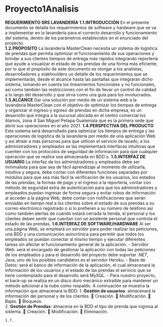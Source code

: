 # Proyecto1Analisis
**REQUERIMIENTO SRS LAVANDERÍA**
    **1.1.INTRODUCCIÓN**
        En el presente documento se detalla los requerimientos de software y hardware 
        que se va a implementar en la lavandería para el correcto desarrollo y funcionamiento del sistema, 
        dentro de los parámetros establecidos en el enunciado del proyecto.  
    **1.2.PRÓPOSITO**
        La lavandería MasterClean necesita un sistema de logística de prendas que permita optimizar el 
        funcionamiento de sus operaciones y brindar a sus clientes tiempos de entrega más rápidos integrando 
        reportería que ayude a visualizar el estado de las prendas de una forma más eficiente, por lo que el 
        propósito de este documento es otorgar a los analistas, desarrolladores y stakhoulders un detalle 
        de los requerimientos que se implementarán, desde el alcance hasta las pantallas que integraran dicho sistema,
        tomando en cuenta los lineamientos funcionales y no funcionales, así como también las restricciones 
        con el fin de llevar un control de calidad a lo largo del desarrollo y que sirva como una guía para los involucrados.  
    **1.3.ALCANCE**
        Dar una solución por medio de un sistema web a la lavandería MasterClean con el objetivo de optimizar los tiempos de 
        entrega y organizar el ingreso y egreso de prendas en dicha empresa, es un desarrollo que integra a la sucursal 
        ubicada en el centro comercial los Alamos, zona 4 San Miguel Petapa Guatemala que es la primera sede que abrió sus 
        operaciones en el año 2021.
    **1.4.PERSPECTIVA DEL PRODUCTO**
        Este sistema será desarrollado para optimizar los tiempos de entrega y las operaciones de logística de la lavandería 
        por medio de una aplicación Web y así atraer a más personas para que utilicen el servicio de lavado, a los 
        administradores y empleados se las implementará interfaces intuitivas que cuenten con los protocolos de seguridad 
        de información para que cualquier operación que se realice sea almacenada en BDD´s.
    **1.5.INTERFAZ DE USUARIO**
        La interfaz de los administradores y empleados debe ser minimalista para que sea de fácil aprendizaje al momento 
        de utilizarla, intuitiva y segura, debe contar con diferentes funciones separadas por módulos para que sea más 
        fácil la verificación de los usuarios, los estados de las prendas, la formas de pago y el ingreso a la reportería, 
        contar con método de seguridad extra de autenticación para que los administradores y empleados puedan ingresar de forma 
        segura y evitar robos de información al acceder a la página Web, debe contar con notificaciones que serán enviadas 
        en tiempo real a los clientes sobre el estado de sus prendas a su correo electrónico registrado o si lo prefieren 
        a su número de teléfono así como también alertas de cuándo estará cerrada la tienda, el personal y los clientes 
        deben sentir que cuentan con un asistente personal que controla el estado de las prendas. 
    **1.6.INTERFAZ DE SOFTWARE/HARDWARE**
        Al ser una página Web, se empleará un servidor para poder realizar las peticiones, una BDD y una comunicación 
        asincrónica para permitir que todos los empleados se puedan conectar al mismo tiempo y ejecutar diferentes tareas 
        sin afectar el funcionamiento general de la aplicación.
            - Servidor Web: será el encargado de gestionar la aplicación con todas las peticiones de los empleados y para el 
                            desarrollo del proyecto debe soportar .NET, Java, uno de los posibles candidatos es el servidor Heroku.
            - Base de Datos: será el banco de información de la aplicación, el cual almacenará la información de los usuarios 
                            y el estado de las prendas el servicio que se tiene contemplado para el desarrollo será MySQL.
            - Para nuestro proyecto, el back-up se realiza en un disco duro mecánico extraíble para mantener un método 
                            adicional a la nube como respaldo.
        A coninuación se muestra la información que almacenará la BDD:
            1.  **Gestión de usuarios**: almacenará la información del personal y de los clientes.
                    	Creación.
                    	Modificación.
                    	Bajas.
                    	Bloqueos.     
            2. **Gestión de Prendas**: almacena en la BDD el tipo de prenda que ingresa al sistema.
                    	Creación.
                    	Modificación.
                    	Eliminación.


    
    1.7.

    
